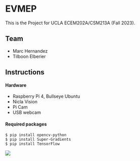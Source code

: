 # EVMEP
This is the Project for UCLA ECEM202A/CSM213A (Fall 2023).

## Team
* Marc Hernandez
* Tilboon Elberier

## Instructions

#### Hardware
- Raspberry Pi 4, Bullseye Ubuntu
- Nicla Vision
- Pi Cam
- USB webcam

#### Required packages
```
$ pip install opencv-python
$ pip install Super-Gradients
$ pip install TensorFlow
```
![](https://github.com/astronandez/EVMEP/edit/main/docs/media/rpi_edge_long_gif)
